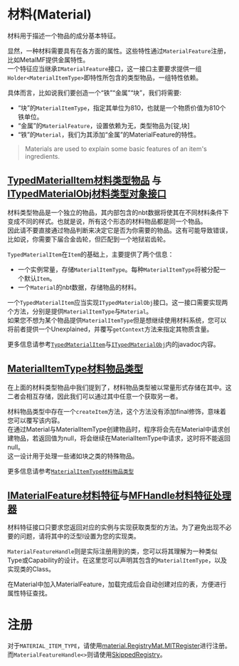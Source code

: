 # 材料(Material)

材料用于描述一个物品的成分基本特征。

显然，一种材料需要具有在各方面的属性。这些特性通过`MaterialFeature`注册，比如MetalMF提供金属特性。  
一个特征应当继承`IMaterialFeature`接口，这一接口主要要求提供一组`Holder<MaterialItemType>`即特性所包含的类型物品，一组特性依赖。  

具体而言，比如说我们要创造一个“铁”“金属”“块”，我们将需要:
* “块”的`MaterialItemType`，指定其单位为810，也就是一个物质价值为810个铁单位。
* “金属”的`MaterialFeature`，设置依赖为无，类型物品为\[锭,块\]
* “铁”的`Material`，我们为其添加“金属”的MaterialFeature的特性。

> Materials are used to explain some basic features of an item's ingredients. 

## [TypedMaterialItem材料类型物品](TypedMaterialItem.java) 与 [ITypedMaterialObj材料类型对象接口](ITypedMaterialObj.java)

材料类型物品是一个独立的物品，其内部包含的nbt数据将使其在不同材料条件下变成不同的样式。也就是说，所有这个形态的材料物品都是同一个物品。   
因此请不要直接通过物品判断来决定它是否为你需要的物品。这有可能导致错误，比如说，你需要下届合金齿轮，但匹配到一个地狱岩齿轮。

`TypedMaterialItem`在`Item`的基础上，主要提供了两个信息：
* 一个实例常量，存储`MaterialItemType`。每种`MaterialItemType`将被分配一个默认`Item`。
* 一个`Material`的nbt数据，存储物品的材料。

一个`TypedMaterialItem`应当实现`ITypedMaterialObj`接口。这一接口需要实现两个方法，分别是提供`MaterialItemType`与`Material`。  
如果您不想为某个物品提供`MaterialItemType`但是想继续使用材料系统，您可以将前者提供一个Unexplained，并覆写`getContext`方法来指定其物质含量。

更多信息请参考[`TypedMaterialItem`](TypedMaterialItem.java)与[`ITypedMaterialObj`](ITypedMaterialObj.java)内的javadoc内容。

## [MaterialItemType材料物品类型](MaterialItemType.java)

在上面的材料类型物品中我们提到了，材料物品类型被以常量形式存储在其中。这二者会相互存储，因此我们可以通过其中任意一个获取另一者。

材料物品类型中存在一个`createItem`方法，这个方法没有添加final修饰，意味着您可以覆写该内容。  
在通过Material与MaterialItemType创建物品时，程序将会先在Material中请求创建物品，若返回值为null，将会继续在MaterialItemType中请求，这时将不能返回null。  
这一设计用于处理一些诸如块之类的特殊物品。

更多信息请参考[`MaterialItemType材料物品类型`](MaterialItemType.java)

## [IMaterialFeature材料特征](IMaterialFeature.java)与[MFHandle材料特征处理器](MaterialFeatureHandle.java)

材料特征接口只要求您返回对应的实例与实现获取类型的方法。为了避免出现不必要的问题，请将其中的泛型I设置为您的实现类。

`MaterialFeatureHandle`则是实际注册用到的类，您可以将其理解为一种类似Type或Capability的设计。在这里您可以声明其包含的`MaterialItemType`，以及实现类的Class。

在Material中加入MaterialFeature，加载完成后会自动创建对应的表，方便进行属性特征查找。


# 注册
对于`MATERIAL_ITEM_TYPE`，请使用[material.RegistryMat.MITRegister](RegistryMat.java)进行注册。而`MaterialFeatureHandle<>`则请使用[SkippedRegistry](../unsafe/SkippedRegister.java)。